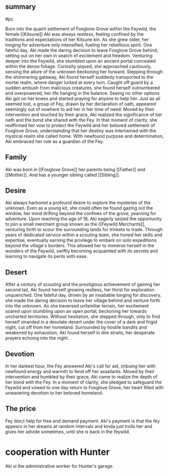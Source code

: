 ## summary
#pc

Born into the quaint settlement of Foxglove Grove within the Feywild, the female [[Kitsune]] Aki was always restless, feeling confined by the traditions and expectations of her Kitsune kin. As she grew older, her longing for adventure only intensified, fueling her rebellious spirit. One fateful day, Aki made the daring decision to leave Foxglove Grove behind, setting out on her own in search of excitement and freedom. Venturing deeper into the Feywild, she stumbled upon an ancient portal concealed within the dense foliage. Curiosity piqued, she approached cautiously, sensing the allure of the unknown beckoning her forward. Stepping through the shimmering gateway, Aki found herself suddenly transported to the mortal realm, where danger lurked at every turn. Caught off guard by a sudden ambush from malicious creatures, she found herself outnumbered and overpowered, her life hanging in the balance. Seeing no other options Aki got on her knees and started praying for anyone to help her. Just as all seemed lost, a group of Fey, drawn by her declaration of oath, appeared seemingly out of nowhere to aid her in her time of need. Moved by their intervention and touched by their grace, Aki realized the significance of her oath and the bond she shared with the Fey. In that moment of clarity, she reaffirmed her vow to protect the Feywild and her beloved settlement of Foxglove Grove, understanding that her destiny was intertwined with the mystical realm she called home. With newfound purpose and determination, Aki embraced her role as a guardian of the Fey.

## Family

Aki was born in [[Foxglove Grove]] her parents being [[Father]] and [[Mother]]. And has a younger sibling called [[Sibling]].

## Desire

Aki always harbored a profound desire to explore the mysteries of the unknown. Even as a young kit, she could often be found gazing out the window, her mind drifting beyond the confines of the grove, yearning for adventure. Upon reaching the age of 18, Aki eagerly seized the opportunity to join a small merchant group known as the [[Feywild Merchants]], venturing forth to scour the surrounding lands for trinkets to trade. Through years of dedicated service within a scouting team, she honed her skills and expertise, eventually earning the privilege to embark on solo expeditions beyond the village's borders. This allowed her to immerse herself in the wonders of the Feywild, swiftly becoming acquainted with its secrets and learning to navigate its perils with ease.

## Desert

After a century of scouting and the prestigious achievement of gaining her second tail, Aki found herself growing restless, her thirst for exploration unquenched. One fateful day, driven by an insatiable longing for discovery, she made the daring decision to leave her village behind and venture forth into the unknown. As she traversed unfamiliar terrain, her excitement soared upon stumbling upon an open portal, beckoning her towards uncharted territories. Without hesitation, she stepped through, only to find herself stranded in a desolate desert under the cover of a dark and frigid night, cut off from her homeland. Surrounded by hostile bandits and weakened by exhaustion, Aki found herself in dire straits, her desperate prayers echoing into the night.

## Devotion

In her darkest hour, the Fey answered Aki's call for aid, imbuing her with newfound energy and warmth to fend off her assailants. Moved by their intervention and humbled by their grace, Aki came to realize the depth of her bond with the Fey. In a moment of clarity, she pledged to safeguard the Feywild and vowed to one day return to Foxglove Grove, her heart filled with unwavering devotion to her beloved homeland.


## The price
Fey don;t help for free and demand payment. Aki's payment is that the fey appears in her dreams at random intervals and kinda just trolls her and gives her advide sometimes, until she is back in the feywild.

# cooperation with Hunter
Aki si the administrative worker for Hunter's garage.